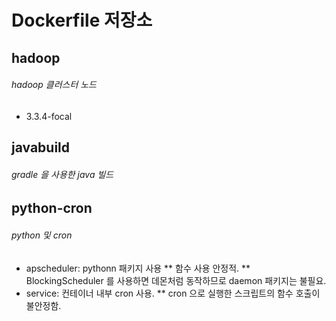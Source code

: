 Dockerfile 저장소
=============

hadoop
-------------
###### hadoop 클러스터 노드
* 3.3.4-focal

javabuild
-------------
###### gradle 을 사용한 java 빌드

python-cron
-------------
###### python 및 cron
* apscheduler: pythonn 패키지 사용
** 함수 사용 안정적.
** BlockingScheduler 를 사용하면 데몬처럼 동작하므로 daemon 패키지는 불필요.
* service: 컨테이너 내부 cron 사용.
** cron 으로 실행한 스크립트의 함수 호출이 불안정함.

